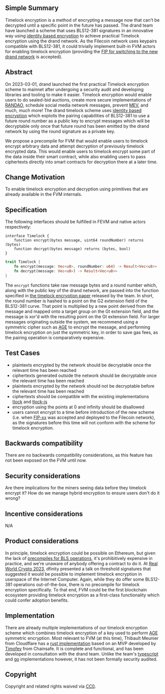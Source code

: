 ## Simple Summary
Timelock encryption is a method of encrypting a message now that can't be decrypted until a specific point in the future has passed. The drand team have launched a scheme that uses BLS12-381 signatures in an innovative way using [identity based encryption](some-link-here) to achieve practical Timelock encryption using the drand network.
As the Filecoin network uses keypairs compatible with BLS12-381, it could trivially implement built-in FVM actors for enabling timelock encryption (providing the [FIP for switching to the new drand network](some-link-here) is accepted).


## Abstract
On 2023-03-01, drand launched the first practical Timelock encryption scheme to mainnet after undergoing a security audit and developing libraries and tooling to make it easier.
Timelock encryption would enable users to do sealed-bid auctions, create more secure implementations of [RANDAO](some-link-here), schedule social media network messages, prevent [MEV](some-link-here), and much, much more!
The drand timelock scheme uses [identity based encryption](some-link-here) which exploits the pairing capabilities of BLS12-381 to use a future round number as a public key to encrypt messages which will be decryptable only once that future round has been emitted by the drand network by using the round signature as a private key.

We propose a precompile for FVM that would enable users to timelock encrypt arbitrary data and attempt decryption of previously timelock encrypted data. This would enable users to timelock encrypt some part of the data inside their smart contract, while also enabling users to pass ciphertexts directly into smart contracts for decryption there at a later time. 

## Change Motivation
To enable timelock encryption and decryption using primitives that are already available in the FVM internals.

## Specification

The following interfaces should be fulfilled in FEVM and native actors respectively:

```solidity
interface Timelock {
    function encrypt(bytes message, uint64 roundNumber) returns (bytes)
    function decrypt(bytes message) returns (bytes, bool)
}
```

```rust
trait Timelock {
    fn encrypt(message: Vec<u8>, roundNumber: u64) -> Result<Vec<u8>>
    fn decrypt(message: Vec<u8>) -> Result<Vec<u8>>
}
```

The `encrypt` functions take raw message bytes and a round number which, along with the public key of the drand network, are passed into the function specified in [the timelock encryption paper](some-link-here) released by the team. In short, the round number is hashed to a point on the G2 extension field of the BLS12-381 curve. That point is multiplied by a new point derived from the message and mapped onto a target group on the Gt extension field, and the message is xor'd with the resulting point on the Gt extension field.
For larger messages originating outside the system, we recommend using a symmetric cipher such as [AGE](some-link-here) to encrypt the message, and performing timelock encryption on just the symmetric key, in order to save gas fees, as the pairing operation is comparatively expensive.

## Test Cases

- plaintexts encrypted by the network should be decryptable once the relevant time has been reached
- ciphertexts generated outside the network should be decryptable once the relevant time has been reached
- plaintexts encrypted by the network should not be decryptable before the relevant time has been reached
- ciphertexts should be compatible with the existing implementations [tlock](https://github.com/drand/tlock) and [tlock-js](https://github.com/drand/tlock-js)
- encryption using the points at 0 and infinity should be disallowed
- users cannot encrypt to a time before introduction of the new scheme (i.e. when [FIP-xx](some-link-here) was accepted and deployed to the Filecoin network), as the signatures before this time will not conform with the scheme for timelock encryption.

## Backwards compatibility

There are no backwards compatibility considerations, as this feature has not been exposed on the FVM until now.

## Security considerations

Are there implications for the miners seeing data before they timelock encrypt it?
How do we manage hybrid encryption to ensure users don't do it wrong?

## Incentive considerations

N/A

## Product considerations

In principle, timelock encryption could be possible on Ethereum, but given the lack of [precompiles for BLS operations](some-link-here), it's prohibitively expensive in practice, and we're unaware of anybody offering a contract to do it.
At [Real World Crypto 2023](https://rwc.iacr.org), dfinity presented a talk on threshold signatures that suggested it would be possible to implement timelock encryption in userspace of the Internet Computer. Again, while they do offer some BLS12-381 operations out-of-the-box, there is no precompile for timelock encryption specifically.
To that end, FVM could be the first blockchain ecosystem providing timelock encryption as a first-class functionality which could confer adoption benefits.


## Implementation

There are already multiple implementations of our timelock encryption scheme which combines timelock encryption of a key used to perform [AGE](some-link-here) symmetric encryption. Most relevant to FVM (at this time), Thibault Meunier from Cloudflare has a [rust implementation](some-link-here) based on an MVP developed by [Timofey](some-link-here) from Chainsafe. It is complete and functional, and has been developed in consultation with the drand team. Unlike the team's [typescript](https://github.com/drand/tlock-js) and [go](https://github.com/drand/tlock) implementations however, it has not been formally security audited.

## Copyright

Copyright and related rights waived via
[CC0](https://creativecommons.org/publicdomain/zero/1.0/).
